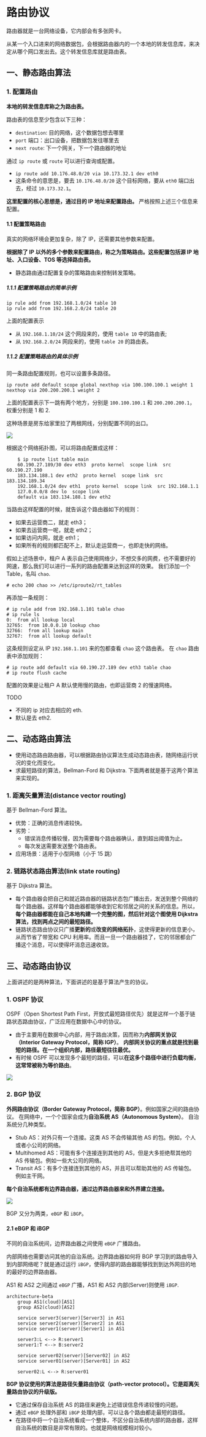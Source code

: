 # 路由协议

路由器就是一台网络设备，它内部会有多张网卡。

从某一个入口进来的网络数据包，会根据路由器内的一个本地的转发信息库，来决定从哪个网口发出去。这个转发信息库就是路由表。

## 一、静态路由算法

### 1. 配置路由

**本地的转发信息库称之为路由表。**

路由表的信息至少包含以下三种：
* `destination`: 目的网络，这个数据包想去哪里
* `port` 端口：出口设备，把数据包发往哪里去
* `next route`: 下一个网关，下一个路由器的地址

通过 `ip route` 或 `route` 可以进行查询或配置。
* `ip route add 10.176.48.0/20 via 10.173.32.1 dev eth0`
* 这条命令的意思是，要去 `10.176.48.0/20` 这个目标网络，要从 `eth0` 端口出去，经过 `10.173.32.1`。

**这里配置的核心思想是，通过目的 IP 地址来配置路由。** 严格按照上述三个信息来配置。

#### 1.1 配置策略路由

真实的网络环境会更加复杂，除了 IP，还需要其他参数来配置。

**根据除了 IP 以外的多个参数来配置路由，称之为策略路由。这些配置包括源 IP 地址、入口设备、TOS 等选择路由表。**
* 静态路由通过配置复杂的策略路由来控制转发策略。

##### 1.1.1 配置策略路由的简单示例

```shell
ip rule add from 192.168.1.0/24 table 10 
ip rule add from 192.168.2.0/24 table 20
```

上面的配置表示
* 从 `192.168.1.10/24` 这个网段来的，使用 `table 10` 中的路由表;
* 从 `192.168.2.0/24` 网段来的，使用 `table 20` 的路由表。

##### 1.1.2 配置策略路由的具体示例

同一条路由配置规则，也可以设置多条路径。

```shell
ip route add default scope global nexthop via 100.100.100.1 weight 1 nexthop via 200.200.200.1 weight 2
```

上面的配置表示下一跳有两个地方，分别是 `100.100.100.1` 和 `200.200.200.1`，权重分别是 1 和 2.

这种场景是房东给家里拉了两根网线，分别配置不同的出口。

![](https://static001.geekbang.org/resource/image/c3/db/c3f476eb7ce8f185befb6c7a2b1752db.jpg?wh=2247*2505)

根据这个网络拓扑图，可以将路由配置成这样：

```shell
	$ ip route list table main
	60.190.27.189/30 dev eth3  proto kernel  scope link  src 60.190.27.190
	183.134.188.1 dev eth2  proto kernel  scope link  src 183.134.189.34
	192.168.1.0/24 dev eth1  proto kernel  scope link  src 192.168.1.1
	127.0.0.0/8 dev lo  scope link
	default via 183.134.188.1 dev eth2
```

当路由这样配置的时候，就告诉这个路由器如下的规则：
* 如果去运营商二，就走 eth3；
* 如果去运营商一呢，就走 eth2；
* 如果访问内网，就走 eth1；
* 如果所有的规则都匹配不上，默认走运营商一，也即走快的网络。

假如上述场景中，租户 A 表示自己使用网络少，不想交多的网费，也不需要好的网速，那么我们可以进行一系列的路由配置来达到这样的效果。
我们添加一个 Table，名叫 `chao`.

```shell
# echo 200 chao >> /etc/iproute2/rt_tables
```

再添加一条规则：

```shell
# ip rule add from 192.168.1.101 table chao
# ip rule ls
0:  from all lookup local 
32765:  from 10.0.0.10 lookup chao
32766:  from all lookup main 
32767:  from all lookup default
```

这条规则设定从 IP `192.168.1.101` 来的包都查看 `chao` 这个路由表。
在 `chao` 路由表中添加规则：

```shell
# ip route add default via 60.190.27.189 dev eth3 table chao
# ip route flush cache
```
配置的效果是让租户 A 默认使用慢的路由，也即运营商 2 的慢速网络。

TODO
* 不同的 ip 对应去相应的  eth.
* 默认是去 eth2.

## 二、动态路由算法

* 使用动态路由路由器，可以根据路由协议算法生成动态路由表，随网络运行状况的变化而变化。
* 求最短路径的算法，Bellman-Ford 和 Dijkstra. 下面两者就是基于这两个算法来实现的。

### 1. 距离矢量算法(distance vector routing)

基于 Bellman-Ford 算法。
* 优势：正确的消息传递较快。
* 劣势：
	* 错误消息传播较慢，因为需要每个路由器确认，直到超出阈值为止。
	* 每次发送需要发送整个路由表。
* 应用场景：适用于小型网络（小于 15 跳）

### 2. 链路状态路由算法(link state routing)

基于 Dijkstra 算法。
* 每个路由器会把自己和就近路由器的链路状态包广播出去，发送到整个网络的每个路由器。这样每个路由器都能够收到它和邻居之间的关系的信息。所以，**每个路由器都能在自己本地构建一个完整的图，然后针对这个图使用 Dijkstra 算法，找到两点之间的最短路径。**
* 链路状态路由协议只广播**更新的**或**改变的网络拓扑**，这使得更新的信息更小，从而节省了带宽和 CPU 利用率。而且一旦一个路由器挂了，它的邻居都会广播这个消息，可以使得坏消息迅速收敛。

## 三、动态路由协议

上面讲述的是两种算法，下面讲述的是基于算法产生的协议。

### 1. OSPF 协议

OSPF（Open Shortest Path First，开放式最短路径优先）就是这样一个基于链路状态路由协议，广泛应用在数据中心中的协议。
* 由于主要用在数据中心内部，用于路由决策，因而称为**内部网关协议（Interior Gateway Protocol，简称 IGP）**。
**内部网关协议的重点就是找到最短的路径。在一个组织内部，路径最短往往最优。**
* 有时候 OSPF 可以发现多个最短的路径，可以**在这多个路径中进行负载均衡，这常常被称为等价路由**。

![](https://static001.geekbang.org/resource/image/2e/db/2eb5f4722689adf9926fded5005e02db.jpg?wh=3463*1039)

### 2. BGP 协议

**外网路由协议（Border Gateway Protocol，简称 BGP）**。例如国家之间的路由协议。
在网络中，一个个国家会成为**自治系统 AS（Autonomous System）**。
自治系统分几种类型。
* Stub AS：对外只有一个连接。这类 AS 不会传输其他 AS 的包。例如，个人或者小公司的网络。
* Multihomed AS：可能有多个连接连到其他的 AS，但是大多拒绝帮其他的 AS 传输包。例如一些大公司的网络。
* Transit AS：有多个连接连到其他的 AS，并且可以帮助其他的 AS 传输包。例如主干网。

**每个自治系统都有边界路由器，通过边界路由器来和外界建立连接。**
	
![](https://static001.geekbang.org/resource/image/69/3d/698e368848fdbf1eb8e270983e18143d.jpg?wh=2977*2008)

BGP 又分为两类，`eBGP` 和 `iBGP`。

#### 2.1 eBGP 和 iBGP

不同的自治系统间，边界路由器之间使用 `eBGP` 广播路由。

内部网络也需要访问其他的自治系统。边界路由器如何将 BGP 学习到的路由导入到内部网络呢？就是通过运行 `iBGP`，使得内部的路由器能够找到到达外网目的地的最好的边界路由器。

AS1 和 AS2 之间通过 `eBGP` 广播，AS1 和 AS2 内部(Server)则使用 `iBGP`.

```mermaid
architecture-beta
    group AS1(cloud)[AS1]
    group AS2(cloud)[AS2]

    service server3(server)[Server3] in AS1
    service server2(server)[Server2] in AS1
    service server1(server)[Server1] in AS1

    server3:L <--> R:server1
    server1:T <--> B:server2
    
    service server02(server)[Server02] in AS2
    service server01(server)[Server01] in AS2
    
    server02:L <--> R:server01
```

**BGP 协议使用的算法是路径矢量路由协议（path-vector protocol）。它是距离矢量路由协议的升级版。**
* 它通过保存自治系统 AS 的路径来避免上述错误信息传递较慢的问题。
* 通过 `eBGP` 处理外部和 `iBGP` 处理内部，可以让各个路由都走最短的路径。
* 在路径中将一个自治系统看成一个整体，不区分自治系统内部的路由器，这样自治系统的数目是非常有限的。也就是网络规模相对较小。
